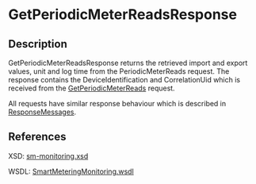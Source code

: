 <!--
SPDX-FileCopyrightText: Contributors to the GXF project

SPDX-License-Identifier: Apache-2.0
-->

# GetPeriodicMeterReadsResponse

## Description

GetPeriodicMeterReadsResponse returns the retrieved import and export values, unit and log time from the PeriodicMeterReads request. The response contains the DeviceIdentification and CorrelationUid which is received from the [GetPeriodicMeterReads](getperiodicmeterreads.md) request.

All requests have similar response behaviour which is described in [ResponseMessages](../../responsemessages.md).

## References

XSD: [sm-monitoring.xsd](https://github.com/OSGP/open-smart-grid-platform/blob/development/osgp/shared/osgp-ws-smartmetering/src/main/resources/schemas/sm-monitoring/sm-monitoring.xsd)

WSDL: [SmartMeteringMonitoring.wsdl](https://github.com/OSGP/open-smart-grid-platform/blob/development/osgp/shared/osgp-ws-smartmetering/src/main/resources/SmartMeteringMonitoring.wsdl)

